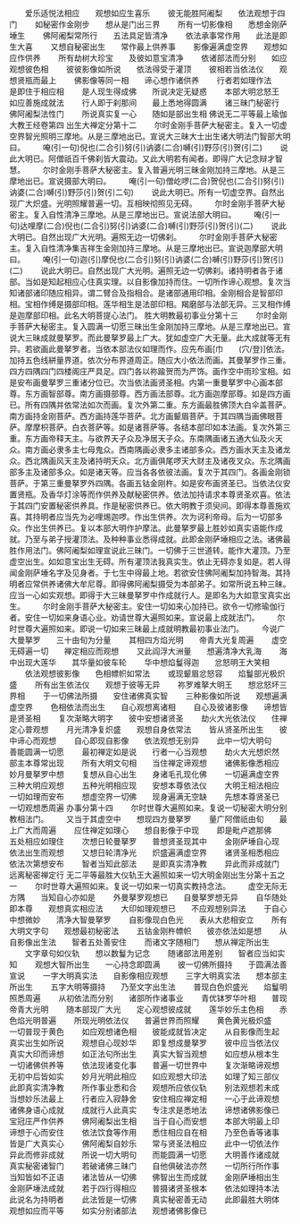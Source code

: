 <!-- { "loadSidebar": true } -->
　　爱乐适悦法相应　　观想如应生喜乐
　　彼无能胜阿阇梨　　依法观想于四门
　　如秘密作金刚步　　想从是门出三界
　　所有一切影像相　　悉想金刚萨埵生
　　佛阿阇梨常所行　　五法具足皆清净
　　依法承事常作用　　此法是即生大喜
　　又想自秘密出生　　常作最上供养事
　　影像遍满虚空界　　观想如应作供养
　　所有劫树大珍宝　　及彼如意宝清净
　　依诸部法而分别　　如应观想彼色相
　　彼彼影像如所说　　依法得受于灌顶
　　彼相若当依法仪　　观想贤瓶而最上
　　佛影像等同一相　　谛心想作诸供养
　　行者若如理作法　　是即住于相应相
　　是人现生得成佛　　所说决定无疑惑
　　本部大明忿怒王　　如应善施成就法
　　行人即于刹那间　　最上悉地得圆满
　　诸三昧门秘密行　　佛阿阇梨法性门
　　所说真实复一心　　随如是部出生相
佛说无二平等最上瑜伽大教王经卷第四
出生大禅定分第十二
　　尔时金刚手菩萨大秘密主。复入一切虚空界智光照明三摩地。从是三摩地出已。宣说大三昧大士出生诸大明法门智部大明曰。
　　唵(引一句)倪也(二合引)努(引)讷婆(二合)嚩(引)野莎(引)贺(引二)
　　说此大明已。阿僧祇百千佛刹皆大震动。又此大明若有闻者。即得广大记念辩才智慧。
　　尔时金刚手菩萨大秘密主。复入普遍光明三昧金刚加持三摩地。从是三摩地出已。宣说摄部大明曰。
　　唵(引一句)僧屹啰(二合)贺倪也(二合引)努(引)讷婆(二合)嚩(引)野莎(引)贺(引二句)
　　说此大明已。所有一切虚空界。自然出现广大炽盛。光明照耀普遍一切。互相映彻照见无碍。
　　尔时金刚手菩萨大秘密主。复入自性清净三摩地。从是三摩地出已。宣说法部大明曰。
　　唵(引一句)达哩摩(二合)倪也(二合引)努(引)讷婆(二合)嚩(引)野莎(引)贺(引)(二)
　　说此大明已。自然出现广大光明。遍照无边一切佛刹。
　　尔时金刚手菩萨大秘密主。复入自性清净集吉祥生金刚加持三摩地。从是三摩地出已。宣说迦摩部大明曰。
　　唵(引一句)迦(引)摩倪也(二合引)努(引)讷婆(二合)嚩(引)野莎(引)贺(引)(二)
　　说此大明已。自然出现广大光明。遍照无边一切佛刹。诸持明者各于诸部。当如是知起相应心住真实理。以自影像加持而住。一切所作谛心观想。复次当知诸部诸印随应相异。谓二臂合及指相合。是诸部通用印相。金刚相合是智部印相。宝相作缚是摄部印相。莲华相生是法部印相。羯磨部与法部无异。三叉相作缚是迦摩部印相。此名大明菩提心法门。
胜大明教最初事业分第十三
　　尔时金刚手菩萨大秘密主。复入圆满一切愿三昧出生金刚加持三摩地。从是三摩地出已。宣说大三昧成就曼拏罗。而此曼拏罗最上广大。犹如虚空广大无量。此大成就等无有异。若欲画此曼拏罗者。当依本部法仪如理而作。应先布画[巾　　(穴/登)]依法。加持五色线絣量界道。依次分布界道周正。随应大小依法而画。其曼拏罗作三重。四方四隅四门四楼阁庄严具足。四门各以祢踰贺而为严饰。画作空中雨珍宝相。如是安布画曼拏罗三重诸分位已。次当依法画贤圣相。内第一重曼拏罗中心画本部尊。东方画智部尊。南方画摄部尊。西方画法部尊。北方画迦摩部尊。如是四方画已。所有四隅并依常法如次而画。复次外第二重。东方画最胜佛顶大白伞盖菩萨。南方画持金刚菩萨。西方画持莲华菩萨。北方画颦眉菩萨。于其四隅当画佛眼菩萨。摩摩枳菩萨。白衣菩萨等。如是诸菩萨等。各结本部印如本法画。复次外第三重。东方画帝释天主。与欲界天子众及净居天子众。东南隅画诸五通大仙及火天众。南方画必隶多主七母鬼众。西南隅画必隶多主诸部多众。西方画水天主及诸龙众。西北隅画风天主及诸持明天众。北方画俱尾啰天大财主及诸夜叉众。东北隅画部多主及诸部多众。如是诸天等。应当各各依彼法画。复次于其四门。各画金刚锁菩萨。于第三重曼拏罗外四隅。各画五钴金刚杵。如是安布画贤圣已。当依法仪安置贤瓶。及香华灯涂等而作供养及献秘密供养。依法加持请求本尊贤圣欢喜。依法于其四门安置秘密供养具。作是秘密供养已。依大明教于须臾间。即得本尊善施欢喜。其持明者应当先为必哩焬迦啰。作出生供养。次为诃利帝母。后为一切部多众。作出生供养已。复以本部大明作护摩法。此曼拏罗最上胜妙如真实语能作成就。乃至与弟子授灌顶法。及种种事业悉得成就。此即金刚萨埵相应之法。诸佛最胜作用法门。佛阿阇梨如理宣说此三昧门。一切佛于三世道转。能作大灌顶。乃至虚空出生。如如意宝出生无碍。所有灌顶法我真实生。依止无碍亦复如是。若人得闻金刚萨埵名字及见身者。于七生中得最上地。若欲安住佛阿阇梨加持智海。其持明者应常供养诸佛大牟尼尊。即得佛阿阇梨摄受为本部弟子。如常所说五种三昧。应当一心如实观想。即得于大三昧曼拏罗中作成就行人。是即名为大如意宝真实出生。
　　尔时金刚手菩萨大秘密主。安住一切如来心加持已。欲令一切修瑜伽行者。安住一切如来身语心业。劝请世尊大遍照如来。宣说最上成就法门。
　　尔时世尊大遍照如来。即说一切如来三昧最上成就明教最初事业法门。
　　今说广大曼拏罗　　三十由旬为分量
　　其相四方焰光明　　帝青大光复周遍
　　虚空无碍遍一切　　禅定相应而观想
　　又此阎浮大洲量　　想遍清净大乳海
　　海中出现大莲华　　其华量如彼车轮
　　华中想焰鬘得迦　　忿怒明王大笑相
　　依法观想彼影像　　色相幖帜如常法
　　或现颦眉忿怒容　　焰鬘部光极炽盛
　　所有出生依法仪　　观想于彼等无异
　　祢罗难拏大明王　　想忿怒坏三界相
　　于一切佛法所摄　　安住诸佛真实智
　　三种影像如所说　　观想遍满虚空界
　　色相依法而出生　　自心观想离诸相
　　自心及彼诸影像　　谛想皆是贤圣相
　　复次渐略大明字　　彼中安想诸贤圣
　　劫火大光依法仪　　住禅定心普观想
　　月光清净复炽盛　　观想自身依常法
　　皆从贤圣所出生　　彼中谛心而观想
　　自心即现自影像　　依法观想无别异
　　此中一切大明句　　善能圆满一切愿
　　最初禅定如是说　　行者一心当观想
　　劫火大光想炽然　　部主本尊常出现
　　所有大明文句相　　当住禅定谛观想
　　诸佛影像悉相应　　妙月曼拏罗中想
　　复想从自心出生　　身诸毛孔现化佛
　　一切遍满虚空界　　三种大明应观想
　　五种光明相应现　　安想本尊依法仪
　　大明王相法相应　　一切如理而安布
　　想虚空界一切佛　　现身遍满无空缺
　　先想本尊贤圣已　　一切观想悉周遍
办事分第十四
　　尔时世尊大遍照如来。复说一切秘密大明分别教相法门。
　　又当于其虚空中　　想现四方曼拏罗
　　量广阿僧祇由旬　　最上广大而周遍
　　应住禅定如理心　　想自影像于中现
　　即是毗卢遮那佛　　五处相应如理住
　　次想日轮曼拏罗　　普想贤圣现其中
　　金刚萨埵自心现　　依法出生而观想
　　又想日轮清净光　　炽盛遍满虚空界
　　诸贤圣相悉相应　　依法次第想安布
　　智者当知此部法　　是即真实清净教
　　异此而非成就门　　远离秘密禅定行
无二平等最胜大仪轨王大遍照如来一切大明金刚出生分第十五之一
　　尔时世尊大遍照如来。复说一切如来一切真实教持念法。
　　虚空无际无方隅　　当知自心亦如是
　　外曼拏罗观想已　　自曼拏罗想无异
　　自华随处即本尊　　观想真实相应法
　　大印如理观想已　　不应观想别异法
　　于自心中想微妙　　清净大智曼拏罗
　　自影像现白色光　　表从大悲相安立
　　所有大明文字句　　观想最初秘密法
　　五钴金刚杵幖帜　　彼亦依法如是想
　　从自影像出生法　　智者五处善安住
　　而诸文字随相门　　想从禅定所出生
　　文字章句如仪轨　　想以数鬘为记念
　　随诸部法用差别　　智者应当如实知
　　观想大智所出生　　一心持念即圆满
　　彼一切佛所摄持　　于圆满法善宣说
　　一字大明真实法　　自影像相应观想
　　三字大明真实法　　想本部主所出生
　　五字大明等摄持　　乃至文字出生法
　　普现白色炽盛光　　焰鬘明照悉周遍
　　从初依法而分别　　诸部所作诸事业
　　青优钵罗华叶相　　普现帝青大光明
　　随本部现广大光　　定心观想彼成就
　　莲华妙乐主色相　　赤色焰光明普遍
　　所现光明依法仪　　普遍世界而照耀
　　黄色黄光极炽盛　　一切普现于黄色
　　如应观想诸色相　　彼能成就皆决定
　　从自影像而生起　　真实出生如所说
　　观想自心现妙华　　即复想成曼拏罗
　　彼中应当依法仪　　真实大印而谛想
　　如正法句所出生　　真实大智当观想
　　如应想从根本生　　一切诸佛供养等
　　依法现诸变化事　　普遍一切世界中
　　复次渐略谛观想　　无初中后皆如实
　　妙月光明此相应　　如应观想大印法
　　如理了知三部仪　　此即真实清净教
　　所作事业悉和合　　观想所应依仪轨
　　别法观想若未成　　当想妙乐法最上
　　行者应入寂静舍　　安住相应禅定相
　　一心于此谛观想　　诸佛身语心成就
　　成就行人此真实　　专注求是悉地法
　　谛想诸佛影像已　　宝冠庄严作供养
　　佛阿阇梨出生相　　当于自心而安想
　　本部大明最上印　　谛想于心而安住
　　依法饮食等作用　　悉住相应自在相
　　乃至色香等诸事　　皆是广大真实心
　　佛阿阇梨自妙乐　　常与贤圣法相应
　　此中一切依法作　　异此而修非成就
　　所说一切大明句　　而能圆满一切愿
　　大明善作诸成就　　真实秘密诸智门
　　若破诸佛三昧门　　自他俱破法亦然
　　一切所行所作事　　当知皆如不正语
　　诸法皆从一切佛　　佛智出生而成就
　　金刚萨埵相出生　　金刚萨埵法成就
　　若于四行得相应　　普摄诸贤圣根本
　　依法如理持本法　　此说名为持明者
　　此法皆是一切佛　　真实秘密善无动
　　此即最胜大明体　　观想如应而平等
　　如实分别诸部法　　观想诸佛影像已
